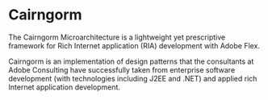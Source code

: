 # Cairngorm

The Cairngorm Microarchitecture is a lightweight yet prescriptive framework for Rich Internet application (RIA) development with Adobe Flex.

Cairngorm is an implementation of design patterns that the consultants at Adobe Consulting have successfully taken from enterprise software development (with technologies including J2EE and .NET) and applied rich Internet application development.
